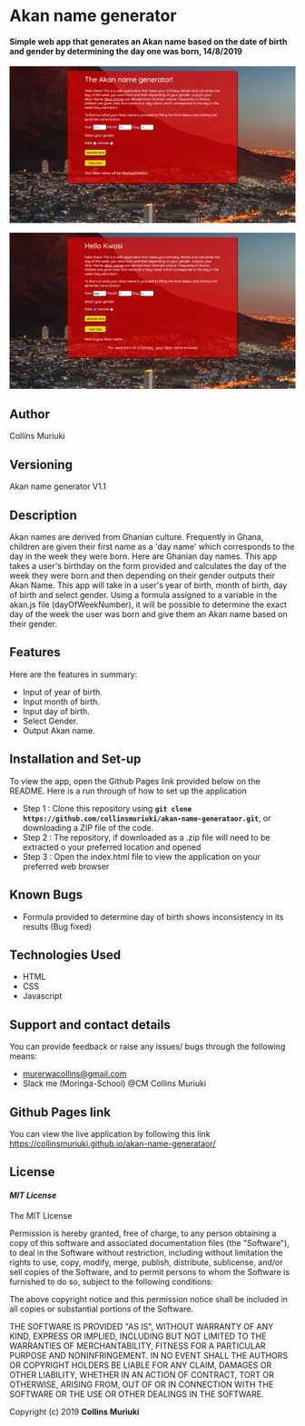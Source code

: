 # Akan name generator
#### Simple web app that generates an Akan name based on the date of birth and gender by determining the day one was born, 14/8/2019
![alt text](images/app.jpg)

![alt text](images/result.jpg)

## Author
Collins Muriuki

## Versioning
Akan name generator V1.1

## Description
Akan names are derived from Ghanian culture. Frequently in Ghana, children are given their first name as a 'day name' which corresponds to the day in the week they were born. Here are Ghanian day names. This app takes a user's birthday on the form provided and calculates the day of the week they were born and then depending on their gender outputs their Akan Name.
This app will take in a user's year of birth, month of birth, day of birth and select gender. Using a formula assigned to a variable in the akan.js file (dayOfWeekNumber), it will be possible to determine the exact day of the week the user was born and give them an Akan name based on their gender.

## Features
Here are the features in summary:
* Input of year of birth.
* Input month of birth.
* Input day of birth.
* Select Gender.
* Output Akan name.


## Installation and Set-up
To view the app, open the Github Pages link provided below on the README.
Here is a run through of how to set up the application
* Step 1 : Clone this repository using **`git clone https://github.com/collinsmuriuki/akan-name-generataor.git`**, or downloading a ZIP file of the code.
* Step 2 : The repository, if downloaded as a .zip file will need to be extracted o your preferred location and opened
* Step 3 : Open the index.html file to view the application on your preferred web browser

## Known Bugs
* Formula provided to determine day of birth shows inconsistency in its results (Bug fixed)
## Technologies Used
* HTML  
* CSS
* Javascript

## Support and contact details
You can provide feedback or raise any issues/ bugs through the following means:
* murerwacollins@gmail.com
* Slack me (Moringa-School)  @CM Collins Muriuki

## Github Pages link
You can view the live application by following this link https://collinsmuriuki.github.io/akan-name-generataor/

## License
#### *MIT License*
The MIT License

Permission is hereby granted, free of charge, to any person obtaining a copy
of this software and associated documentation files (the "Software"), to deal
in the Software without restriction, including without limitation the rights
to use, copy, modify, merge, publish, distribute, sublicense, and/or sell
copies of the Software, and to permit persons to whom the Software is
furnished to do so, subject to the following conditions:

The above copyright notice and this permission notice shall be included in
all copies or substantial portions of the Software.

THE SOFTWARE IS PROVIDED "AS IS", WITHOUT WARRANTY OF ANY KIND, EXPRESS OR
IMPLIED, INCLUDING BUT NOT LIMITED TO THE WARRANTIES OF MERCHANTABILITY,
FITNESS FOR A PARTICULAR PURPOSE AND NONINFRINGEMENT. IN NO EVENT SHALL THE
AUTHORS OR COPYRIGHT HOLDERS BE LIABLE FOR ANY CLAIM, DAMAGES OR OTHER
LIABILITY, WHETHER IN AN ACTION OF CONTRACT, TORT OR OTHERWISE, ARISING FROM,
OUT OF OR IN CONNECTION WITH THE SOFTWARE OR THE USE OR OTHER DEALINGS IN
THE SOFTWARE.

Copyright (c) 2019 **Collins Muriuki**

